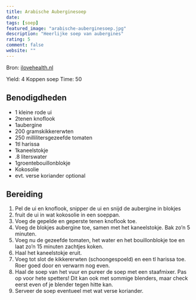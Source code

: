 ```yaml
---
title: Arabische Auberginesoep
date: 
tags: [soep]
featured_image: "arabische-auberginesoep.jpg"
description: "Heerlijke soep van aubergines"
rating: 5
comment: false
website: ""
---
```

Bron: [ilovehealth.nl](http://www.ilovehealth.nl/recepten-2/arabische-auberginesoep/)

Yield: 4 Koppen soep
Time: 50 

## Benodigdheden
-   1 kleine rode ui  
-   2tenen knoflook
-   1aubergine
-   200 gramskikkererwten 
-   250 millilitersgezeefde tomaten 
-   1tl harissa 
-   1kaneelstokje 
-   .8 literswater 
-   1groentebouillonblokje 
-   Kokosolie 
-   evt. verse koriander optional 

## Bereiding
1.  Pel de ui en knoflook, snipper de ui en snijd de aubergine in blokjes 
2.  fruit de ui in wat kokosolie in een soeppan. 
3.  Voeg de gepelde en geperste tenen knoflook toe. 
4.  Voeg de blokjes aubergine toe, samen met het kaneelstokje. Bak zo’n 5 minuten. 
5.  Voeg nu de gezeefde tomaten, het water en het bouillonblokje toe en laat zo’n 15 minuten zachtjes koken. 
6.  Haal het kaneelstokje eruit. 
7.  Voeg tot slot de kikkererwten (schoongespoeld) en een tl harissa toe. Roer goed door en verwarm nog even. 
8.  Haal de soep van het vuur en pureer de soep met een staafmixer. Pas op voor hete spetters! Dit kan ook met sommige blenders, maar check eerst even of je blender tegen hitte kan. 
9.  Serveer de soep eventueel met wat verse koriander.